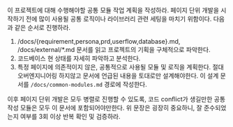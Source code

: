 이 프로젝트에 대해 수행해야할 공통 모듈 작업 계획을 작성하라.
페이지 단위 개발을 시작하기 전에 많이 사용될 공통 로직이나 라이브러리 관련 세팅을 마치기 위함이다.
다음과 같은 순서로 진행하라.

1. /docs/{requirement,persona,prd,userflow,database}.md, /docs/external/\*.md 문서를 읽고 프로젝트의 기획을 구체적으로 파악한다.
2. 코드베이스 현 상태를 자세히 파악하고 분석한다.
3. 특정 페이지에 의존적이지 않은, 공통적으로 사용될 모듈 및 로직을 계획한다. 절대 오버엔지니어링 하지않고 문서에 언급된 내용을 토대로만 설계해야한다. 이 설계 문서를 `/docs/common-modules.md` 경로에 작성한다.

이후 페이지 단위 개발은 모두 병렬로 진행할 수 있도록, 코드 conflict가 생길만한 공통 작성 모듈은 모두 이 문서에 포함되어야만한다.
위 문장은 굉장히 중요하니, 잘 준수되었는지 여부를 3회 이상 반복 확인 및 검증하라.